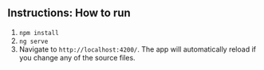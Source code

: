 ## Instructions: How to run

1.  `npm install`
2.  `ng serve`
3.  Navigate to `http://localhost:4200/`. The app will automatically reload if you change any of the source files.
